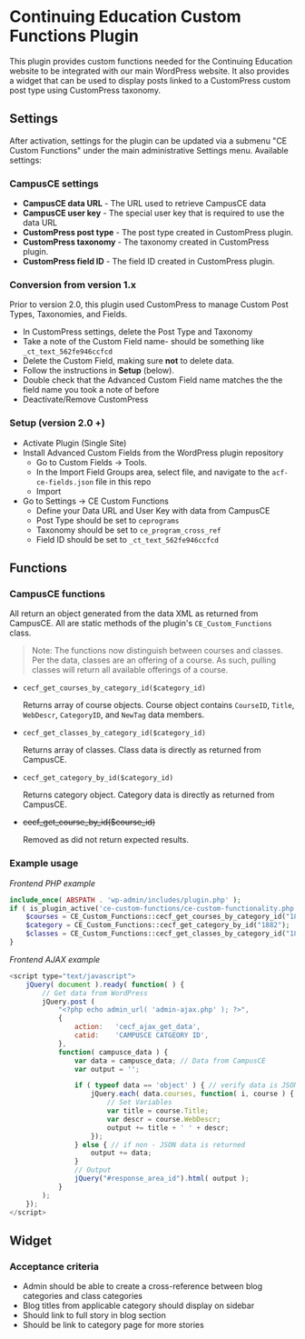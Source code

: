 # Continuing Education Custom Functions Plugin

This plugin provides custom functions needed for the Continuing Education website to be integrated with our main WordPress website. It also provides a widget that can be used to display posts linked to a CustomPress custom post type using CustomPress taxonomy.

## Settings

After activation, settings for the plugin can be updated via a submenu "CE Custom Functions" under the main administrative Settings menu. Available settings:

### CampusCE settings
- **CampusCE data URL** - The URL used to retrieve CampusCE data
- **CampusCE user key** - The special user key that is required to use the data URL
- **CustomPress post type** - The post type created in CustomPress plugin.
- **CustomPress taxonomy** - The taxonomy created in CustomPress plugin.
- **CustomPress field ID** - The field ID created in CustomPress plugin.

### Conversion from version 1.x
Prior to version 2.0, this plugin used CustomPress to manage Custom Post Types, Taxonomies, and Fields. 

* In CustomPress settings, delete the Post Type and Taxonomy
* Take a note of the Custom Field name- should be something like `_ct_text_562fe946ccfcd`
* Delete the Custom Field, making sure **not** to delete data.
* Follow the instructions in **Setup** (below).
* Double check that the Advanced Custom Field name matches the the field name you took a note of before
* Deactivate/Remove CustomPress

### Setup (version 2.0 +)
* Activate Plugin (Single Site)
* Install Advanced Custom Fields from the WordPress plugin repository
	* Go to Custom Fields -> Tools.
	* In the Import Field Groups area, select file, and navigate to the `acf-ce-fields.json` file in this repo
	* Import
* Go to Settings -> CE Custom Functions
	* Define your Data URL and User Key with data from CampusCE
	* Post Type should be set to `ceprograms`
	* Taxonomy should be set to `ce_program_cross_ref`
	* Field ID should be set to `_ct_text_562fe946ccfcd`


## Functions

### CampusCE functions
All return an object generated from the data XML as returned from CampusCE. All are static methods of the plugin's `CE_Custom_Functions` class.

> Note: The functions now distinguish between courses and classes. Per the data, classes are an offering of a course. As such, pulling classes will return all available offerings of a course.

- `cecf_get_courses_by_category_id($category_id)`

	Returns array of course objects. Course object contains `CourseID`, `Title`, `WebDescr`, `CategoryID`, and `NewTag` data members.

- `cecf_get_classes_by_category_id($category_id)`

	Returns array of classes. Class data is directly as returned from CampusCE.
	
- `cecf_get_category_by_id($category_id)` 

	Returns category object. Category data is directly as returned from CampusCE.
	
- <del>cecf_get_course_by_id($course_id)</del> 

	Removed as did not return expected results.

### Example usage

_Frontend PHP example_
```PHP
include_once( ABSPATH . 'wp-admin/includes/plugin.php' );
if ( is_plugin_active('ce-custom-functions/ce-custom-functionality.php') ) { 
	$courses = CE_Custom_Functions::cecf_get_courses_by_category_id("1882");
	$category = CE_Custom_Functions::cecf_get_category_by_id("1882");
	$classes = CE_Custom_Functions::cecf_get_classes_by_category_id("1882");
}
```
_Frontend AJAX example_
```JavaScript
<script type="text/javascript">
	jQuery( document ).ready( function( ) {
		// Get data from WordPress
		jQuery.post (
			"<?php echo admin_url( 'admin-ajax.php' ); ?>",
			{
				action:   'cecf_ajax_get_data',
				catid:    'CAMPUSCE CATGEORY ID',
			},
			function( campusce_data ) {
				var data = campusce_data; // Data from CampusCE
				var output = '';

				if ( typeof data == 'object' ) { // verify data is JSON
					jQuery.each( data.courses, function( i, course ) {
						// Set Variables
						var title = course.Title;
						var descr = course.WebDescr;
						output += title + ' ' + descr;
					});
				} else { // if non - JSON data is returned
					output += data;
				}
				// Output
				jQuery("#response_area_id").html( output );
			}
		);
	});
</script>
```

## Widget

### Acceptance criteria
* Admin should be able to create a cross-reference between blog categories and class categories
* Blog titles from applicable category should display on sidebar
* Should link to full story in blog section
* Should be link to category page for more stories

